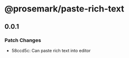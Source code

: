 # @prosemark/paste-rich-text

## 0.0.1

### Patch Changes

- 58ccd5c: Can paste rich text into editor
